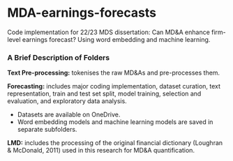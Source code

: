 # MDA-earnings-forecasts
Code implementation for 22/23 MDS dissertation: Can MD&A enhance firm-level earnings forecast? Using word embedding and machine learning.

### A Brief Description of Folders
**Text Pre-processing:** tokenises the raw MD&As and pre-processes them.

**Forecasting:** includes major coding implementation, dataset curation, text representation, train and test set split, model training, selection and evaluation, and exploratory data analysis.
  - Datasets are available on OneDrive.
  - Word embedding models and machine learning models are saved in separate subfolders.

**LMD:** includes the processing of the original financial dictionary (Loughran & McDonald, 2011) used in this research for MD&A quantification.

